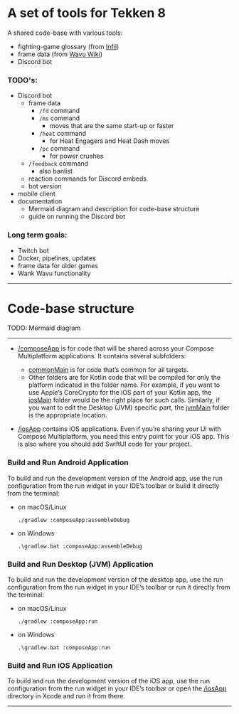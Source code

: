 # A set of tools for Tekken 8

A shared code-base with various tools:
- fighting-game glossary (from [Infil](https://glossary.infil.net/))
- frame data (from [Wavu Wiki](https://wavu.wiki/))
- Discord bot

### TODO's:
- Discord bot
  - frame data
    - `/fd` command
    - `/ms` command 
      - moves that are the same start-up or faster
    - `/heat` command
      - for Heat Engagers and Heat Dash moves
    - `/pc` command
      - for power crushes
  - `/feedback` command
    - also banlist
  - reaction commands for Discord embeds
  - bot version
- mobile client
- documentation
  - Mermaid diagram and description for code-base structure
  - guide on running the Discord bot 

### Long term goals:
- Twitch bot
- Docker, pipelines, updates
- frame data for older games
- Wank Wavu functionality

___
# Code-base structure
TODO: Mermaid diagram

___

* [/composeApp](./composeApp/src) is for code that will be shared across your Compose Multiplatform applications.
  It contains several subfolders:
  - [commonMain](./composeApp/src/commonMain/kotlin) is for code that’s common for all targets.
  - Other folders are for Kotlin code that will be compiled for only the platform indicated in the folder name.
    For example, if you want to use Apple’s CoreCrypto for the iOS part of your Kotlin app,
    the [iosMain](./composeApp/src/iosMain/kotlin) folder would be the right place for such calls.
    Similarly, if you want to edit the Desktop (JVM) specific part, the [jvmMain](./composeApp/src/jvmMain/kotlin)
    folder is the appropriate location.

* [/iosApp](./iosApp/iosApp) contains iOS applications. Even if you’re sharing your UI with Compose Multiplatform,
  you need this entry point for your iOS app. This is also where you should add SwiftUI code for your project.

### Build and Run Android Application

To build and run the development version of the Android app, use the run configuration from the run widget
in your IDE’s toolbar or build it directly from the terminal:
- on macOS/Linux
  ```shell
  ./gradlew :composeApp:assembleDebug
  ```
- on Windows
  ```shell
  .\gradlew.bat :composeApp:assembleDebug
  ```

### Build and Run Desktop (JVM) Application

To build and run the development version of the desktop app, use the run configuration from the run widget
in your IDE’s toolbar or run it directly from the terminal:
- on macOS/Linux
  ```shell
  ./gradlew :composeApp:run
  ```
- on Windows
  ```shell
  .\gradlew.bat :composeApp:run
  ```

### Build and Run iOS Application

To build and run the development version of the iOS app, use the run configuration from the run widget
in your IDE’s toolbar or open the [/iosApp](./iosApp) directory in Xcode and run it from there.

---
